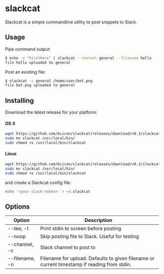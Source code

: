 # slackcat
Slackcat is a simple commandline utility to post snippets to Slack.

## Usage
Pipe command output:
```bash
$ echo -e "hi\nthere" | slackcat --channel general --filename hello
file hello uploaded to general
```

Post an existing file:
```bash
$ slackcat -c general /home/user/bot.png
file bot.png uploaded to general
```

## Installing

Download the latest release for your platform:

#### OS X

```bash
wget https://github.com/bcicen/slackcat/releases/download/v0.3/slackcat-0.3-darwin-amd64 -O slackcat
sudo mv slackcat /usr/local/bin/
sudo chmod +x /usr/local/bin/slackcat
```

#### Linux

```bash
wget https://github.com/bcicen/slackcat/releases/download/v0.3/slackcat-0.3-linux-amd64 -O slackcat
sudo mv slackcat /usr/local/bin/
sudo chmod +x /usr/local/bin/slackcat
```

and create a Slackcat config file:
```bash
echo '<your-slack-token>' > ~/.slackcat
```

## Options

Option | Description
--- | ---
--tee, -t | Print stdin to screen before posting
--noop | Skip posting file to Slack. Useful for testing
--channel, -c | Slack channel to post to
--filename, -n | Filename for upload. Defaults to given filename or current timestamp if reading from stdin.
